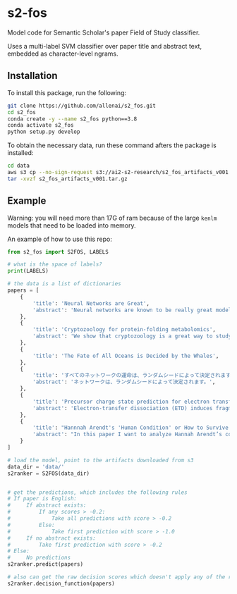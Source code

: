 # s2-fos

Model code for Semantic Scholar's paper Field of Study classifier.

Uses a multi-label SVM classifier over paper title and abstract text,
embedded as character-level ngrams.

## Installation
To install this package, run the following:

```bash
git clone https://github.com/allenai/s2_fos.git
cd s2_fos
conda create -y --name s2_fos python==3.8
conda activate s2_fos
python setup.py develop
```

To obtain the necessary data, run these command afters the package is installed:

```bash
cd data
aws s3 cp --no-sign-request s3://ai2-s2-research/s2_fos_artifacts_v001.tar.gz .
tar -xvzf s2_fos_artifacts_v001.tar.gz
```


## Example
Warning: you will need more than 17G of ram because of the large `kenlm` models that need to be loaded into memory.

An example of how to use this repo:

```python
from s2_fos import S2FOS, LABELS

# what is the space of labels?
print(LABELS)

# the data is a list of dictionaries
papers = [
    {
        'title': 'Neural Networks are Great',
        'abstract': 'Neural networks are known to be really great models. You should use them.',
    },
    {
        'title': 'Cryptozoology for protein-folding metabolomics',
        'abstract': 'We show that cryptozoology is a great way to study protein folding. With 300 patients, we sequence their genomes.',
    },
    {
        'title': 'The Fate of All Oceans is Decided by the Whales',
    },
    {
        'title': 'すべてのネットワークの運命は、ランダムシードによって決定されます',
        'abstract': 'ネットワークは、ランダムシードによって決定されます。',
    },
    {
        'title': 'Precursor charge state prediction for electron transfer dissociation tandem mass spectra.',
        'abstract': 'Electron-transfer dissociation (ETD) induces fragmentation along the peptide backbone by transferring an electron from a radical anion to a protonated peptide. In contrast with collision-induced dissociation, side chains and modifications such as phosphorylation are left intact through the ETD process.'
    },
    {
        'title': "Hannnah Arendt's 'Human Condition' or How to Survive in a Men's World",
        'abstract': "In this paper I want to analyze Hannah Arendt’s concepts, described in her Human Condition, from a perspective which takes into consideration her own fragile identity, placed in a particular way under the sign of the major influence of Martin Heidegger and, generally, under the influence of the men-politicians and men-philosophers. The triangle labor-work-action dissimulates an informal tendency to hide the woman’s condition under the human condition. The feminine and maternal spirit finds its expression here too, protesting against the child and childhood politicizing idea."
    }
]

# load the model, point to the artifacts downloaded from s3
data_dir = 'data/'
s2ranker = S2FOS(data_dir)


# get the predictions, which includes the following rules
# If paper is English:
#     If abstract exists:
#         If any scores > -0.2:
#             Take all predictions with score > -0.2
#         Else:
#             Take first prediction with score > -1.0
#     If no abstract exists:
#         Take first prediction with score > -0.2
# Else:
#     No predictions
s2ranker.predict(papers)

# also can get the raw decision scores which doesn't apply any of the rules above
s2ranker.decision_function(papers)
```